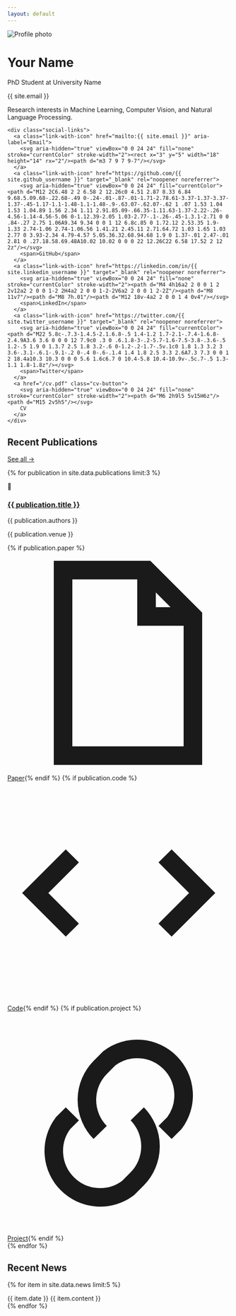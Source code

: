 ```yaml
---
layout: default
---
```


<!-- Profile Section -->
<div class="profile">
  <img src="/assets/profile-image.jpg" alt="Profile photo" class="profile-image" loading="eager" decoding="async">
  <div class="profile-info">
    <h1>Your Name</h1>
    <p class="title">PhD Student at University Name</p>
    <p class="email">{{ site.email }}</p>
    <p>Research interests in Machine Learning, Computer Vision, and Natural Language Processing.</p>
    
    <div class="social-links">
      <a class="link-with-icon" href="mailto:{{ site.email }}" aria-label="Email">
        <svg aria-hidden="true" viewBox="0 0 24 24" fill="none" stroke="currentColor" stroke-width="2"><rect x="3" y="5" width="18" height="14" rx="2"/><path d="m3 7 9 7 9-7"/></svg>
      </a>
      <a class="link-with-icon" href="https://github.com/{{ site.github_username }}" target="_blank" rel="noopener noreferrer">
        <svg aria-hidden="true" viewBox="0 0 24 24" fill="currentColor"><path d="M12 2C6.48 2 2 6.58 2 12.26c0 4.51 2.87 8.33 6.84 9.68.5.09.68-.22.68-.49 0-.24-.01-.87-.01-1.71-2.78.61-3.37-1.37-3.37-1.37-.45-1.17-1.1-1.48-1.1-1.48-.9-.63.07-.62.07-.62 1 .07 1.53 1.04 1.53 1.04.89 1.56 2.34 1.11 2.91.85.09-.66.35-1.11.63-1.37-2.22-.26-4.56-1.14-4.56-5.06 0-1.12.39-2.05 1.03-2.77-.1-.26-.45-1.3.1-2.71 0 0 .84-.27 2.75 1.06A9.34 9.34 0 0 1 12 6.8c.85 0 1.72.12 2.53.35 1.9-1.33 2.74-1.06 2.74-1.06.56 1.41.21 2.45.11 2.71.64.72 1.03 1.65 1.03 2.77 0 3.93-2.34 4.79-4.57 5.05.36.32.68.94.68 1.9 0 1.37-.01 2.47-.01 2.81 0 .27.18.58.69.48A10.02 10.02 0 0 0 22 12.26C22 6.58 17.52 2 12 2z"/></svg>
        <span>GitHub</span>
      </a>
      <a class="link-with-icon" href="https://linkedin.com/in/{{ site.linkedin_username }}" target="_blank" rel="noopener noreferrer">
        <svg aria-hidden="true" viewBox="0 0 24 24" fill="none" stroke="currentColor" stroke-width="2"><path d="M4 4h16a2 2 0 0 1 2 2v12a2 2 0 0 1-2 2H4a2 2 0 0 1-2-2V6a2 2 0 0 1 2-2Z"/><path d="M8 11v7"/><path d="M8 7h.01"/><path d="M12 18v-4a2 2 0 0 1 4 0v4"/></svg>
        <span>LinkedIn</span>
      </a>
      <a class="link-with-icon" href="https://twitter.com/{{ site.twitter_username }}" target="_blank" rel="noopener noreferrer">
        <svg aria-hidden="true" viewBox="0 0 24 24" fill="currentColor"><path d="M22 5.8c-.7.3-1.4.5-2.1.6.8-.5 1.4-1.2 1.7-2.1-.7.4-1.6.8-2.4.9A3.6 3.6 0 0 0 12 7.9c0 .3 0 .6.1.8-3-.2-5.7-1.6-7.5-3.8-.3.6-.5 1.2-.5 1.9 0 1.3.7 2.5 1.8 3.2-.6 0-1.2-.2-1.7-.5v.1c0 1.8 1.3 3.2 3 3.6-.3.1-.6.1-.9.1-.2 0-.4 0-.6-.1.4 1.4 1.8 2.5 3.3 2.6A7.3 7.3 0 0 1 2 18.4a10.3 10.3 0 0 0 5.6 1.6c6.7 0 10.4-5.8 10.4-10.9v-.5c.7-.5 1.3-1.1 1.8-1.8z"/></svg>
        <span>Twitter</span>
      </a>
      <a href="/cv.pdf" class="cv-button">
        <svg aria-hidden="true" viewBox="0 0 24 24" fill="none" stroke="currentColor" stroke-width="2"><path d="M6 2h9l5 5v15H6z"/><path d="M15 2v5h5"/></svg>
        CV
      </a>
    </div>
  </div>
</div>

<!-- Recent Publications -->
<div class="section">
  <div class="section-header">
    <h2>Recent Publications</h2>
    <a href="/research">See all →</a>
  </div>
  
  {% for publication in site.data.publications limit:3 %}
  <div class="publication">
    <div class="publication-icon">📄</div>
    <div class="publication-content">
      <h3><a href="{{ publication.url }}">{{ publication.title }}</a></h3>
      <p class="authors">{{ publication.authors }}</p>
      <p class="venue">{{ publication.venue }}</p>
      <div class="publication-links">
        {% if publication.paper %}<a class="link-with-icon" href="{{ publication.paper }}"><svg aria-hidden="true" viewBox="0 0 24 24" fill="none" stroke="currentColor" stroke-width="2"><path d="M6 2h9l5 5v15H6z"/><path d="M15 2v5h5"/></svg><span>Paper</span></a>{% endif %}
        {% if publication.code %}<a class="link-with-icon" href="{{ publication.code }}" target="_blank" rel="noopener noreferrer"><svg aria-hidden="true" viewBox="0 0 24 24" fill="none" stroke="currentColor" stroke-width="2"><polyline points="7 8 3 12 7 16"/><polyline points="17 8 21 12 17 16"/></svg><span>Code</span></a>{% endif %}
        {% if publication.project %}<a class="link-with-icon" href="{{ publication.project }}" target="_blank" rel="noopener noreferrer"><svg aria-hidden="true" viewBox="0 0 24 24" fill="none" stroke="currentColor" stroke-width="2"><path d="M10 13a5 5 0 0 1 0-7l1-1a5 5 0 0 1 7 7l-1 1"/><path d="M14 11a5 5 0 0 1 0 7l-1 1a5 5 0 0 1-7-7l1-1"/></svg><span>Project</span></a>{% endif %}
      </div>
    </div>
  </div>
  {% endfor %}
</div>

<!-- Recent News -->
<div class="section">
  <div class="section-header">
    <h2>Recent News</h2>
  </div>
  
  {% for item in site.data.news limit:5 %}
  <div class="news-item">
    <span class="news-date">{{ item.date }}</span>
    <span class="news-content">{{ item.content }}</span>
  </div>
  {% endfor %}
</div>